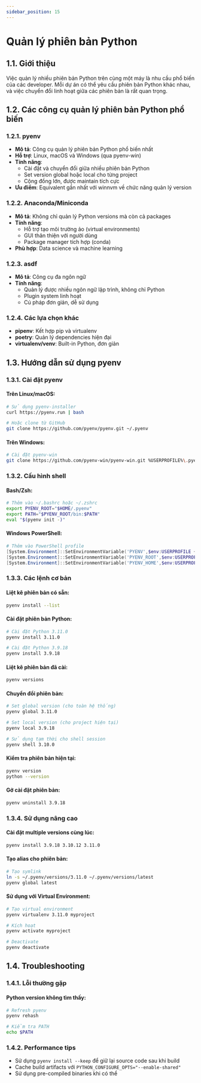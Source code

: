 ```yaml
---
sidebar_position: 15
---
```


# Quản lý phiên bản Python

## 1.1. Giới thiệu

Việc quản lý nhiều phiên bản Python trên cùng một máy là nhu cầu phổ biến của các developer. Mỗi dự án có thể yêu cầu phiên bản Python khác nhau, và việc chuyển đổi linh hoạt giữa các phiên bản là rất quan trọng.

## 1.2. Các công cụ quản lý phiên bản Python phổ biến

### 1.2.1. pyenv
- **Mô tả**: Công cụ quản lý phiên bản Python phổ biến nhất
- **Hỗ trợ**: Linux, macOS và Windows (qua pyenv-win)
- **Tính năng**: 
  - Cài đặt và chuyển đổi giữa nhiều phiên bản Python
  - Set version global hoặc local cho từng project
  - Cộng đồng lớn, được maintain tích cực
- **Ưu điểm**: Equivalent gần nhất với winnvm về chức năng quản lý version

### 1.2.2. Anaconda/Miniconda
- **Mô tả**: Không chỉ quản lý Python versions mà còn cả packages
- **Tính năng**:
  - Hỗ trợ tạo môi trường ảo (virtual environments)
  - GUI thân thiện với người dùng
  - Package manager tích hợp (conda)
- **Phù hợp**: Data science và machine learning

### 1.2.3. asdf
- **Mô tả**: Công cụ đa ngôn ngữ
- **Tính năng**:
  - Quản lý được nhiều ngôn ngữ lập trình, không chỉ Python
  - Plugin system linh hoạt
  - Cú pháp đơn giản, dễ sử dụng

### 1.2.4. Các lựa chọn khác
- **pipenv**: Kết hợp pip và virtualenv
- **poetry**: Quản lý dependencies hiện đại
- **virtualenv/venv**: Built-in Python, đơn giản

## 1.3. Hướng dẫn sử dụng pyenv

### 1.3.1. Cài đặt pyenv

#### Trên Linux/macOS:
```bash
# Sử dụng pyenv-installer
curl https://pyenv.run | bash

# Hoặc clone từ GitHub
git clone https://github.com/pyenv/pyenv.git ~/.pyenv
```

#### Trên Windows:
```bash
# Cài đặt pyenv-win
git clone https://github.com/pyenv-win/pyenv-win.git %USERPROFILE%\.pyenv
```

### 1.3.2. Cấu hình shell

#### Bash/Zsh:
```bash
# Thêm vào ~/.bashrc hoặc ~/.zshrc
export PYENV_ROOT="$HOME/.pyenv"
export PATH="$PYENV_ROOT/bin:$PATH"
eval "$(pyenv init -)"
```

#### Windows PowerShell:
```powershell
# Thêm vào PowerShell profile
[System.Environment]::SetEnvironmentVariable('PYENV',$env:USERPROFILE + "\.pyenv\pyenv-win\","User")
[System.Environment]::SetEnvironmentVariable('PYENV_ROOT',$env:USERPROFILE + "\.pyenv\pyenv-win\","User")
[System.Environment]::SetEnvironmentVariable('PYENV_HOME',$env:USERPROFILE + "\.pyenv\pyenv-win\","User")
```

### 1.3.3. Các lệnh cơ bản

#### Liệt kê phiên bản có sẵn:
```bash
pyenv install --list
```

#### Cài đặt phiên bản Python:
```bash
# Cài đặt Python 3.11.0
pyenv install 3.11.0

# Cài đặt Python 3.9.18
pyenv install 3.9.18
```

#### Liệt kê phiên bản đã cài:
```bash
pyenv versions
```

#### Chuyển đổi phiên bản:
```bash
# Set global version (cho toàn hệ thống)
pyenv global 3.11.0

# Set local version (cho project hiện tại)
pyenv local 3.9.18

# Sử dụng tạm thời cho shell session
pyenv shell 3.10.0
```

#### Kiểm tra phiên bản hiện tại:
```bash
pyenv version
python --version
```

#### Gỡ cài đặt phiên bản:
```bash
pyenv uninstall 3.9.18
```

### 1.3.4. Sử dụng nâng cao

#### Cài đặt multiple versions cùng lúc:
```bash
pyenv install 3.9.18 3.10.12 3.11.0
```

#### Tạo alias cho phiên bản:
```bash
# Tạo symlink
ln -s ~/.pyenv/versions/3.11.0 ~/.pyenv/versions/latest
pyenv global latest
```

#### Sử dụng với Virtual Environment:
```bash
# Tạo virtual environment
pyenv virtualenv 3.11.0 myproject

# Kích hoạt
pyenv activate myproject

# Deactivate
pyenv deactivate
```

## 1.4. Troubleshooting

### 1.4.1. Lỗi thường gặp

#### Python version không tìm thấy:
```bash
# Refresh pyenv
pyenv rehash

# Kiểm tra PATH
echo $PATH
```

### 1.4.2. Performance tips

- Sử dụng `pyenv install --keep` để giữ lại source code sau khi build
- Cache build artifacts với `PYTHON_CONFIGURE_OPTS="--enable-shared"`
- Sử dụng pre-compiled binaries khi có thể